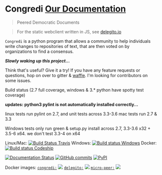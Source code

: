 # Congredi [Our Documentation](//congredi.github.io/congredi/)
> Peered Democratic Documents

> For the static webclient written in JS, see [delegito.io](//delegito.io)

`Congredi` is a python program that allows a community to help
individuals write changes to repositories of text, that are then
voted on by organizations to find a consensus.

***Slowly waking up this project...***


Think that's useful? Give it a try! If you have any feature requests or questions,
hop on over to gitter & [waffle](https://waffle.io/congredi/congredi). I'm looking for contributors on some issues.

Build status (2.7 full coverage, windows & 3.* python have spotty test coverage)

**updates: python3 pylint is not automatically installed correctly...**

linux tests run pylint on 2.7, and unit tests across 3.3-3.6
mac tests run 2.7 & 3.3

Windows tests only run green & setup.py install across 2.7, 3.3-3.6 x32 + 3.5-6 x64. we don't test 3.3-4 on x64

Linux/Mac: [![Build Status Travis](https://travis-ci.org/congredi/congredi.svg?branch=master)](https://travis-ci.org/congredi/congredi)
Windows: [![Build status Windows](https://ci.appveyor.com/api/projects/status/mo003x9ygpnb316q?svg=true)](https://ci.appveyor.com/project/Thetoxicarcade/congredi)
Docker: [![Build status Codeship](https://codeship.com/projects/d1cee4c0-b9b1-0134-40ad-5e5884b780cb/status?branch=master)]()

[![Documentation Status](https://readthedocs.org/projects/congredi/badge/?version=latest)](http://congredi.readthedocs.io/en/latest/?badge=latest)
[![GitHub commits](https://img.shields.io/github/commits-since/congredi/congredi/v0.0.2-alpha.svg)](https://github.com/congredi/congredi)
[![PyPI](https://img.shields.io/pypi/v/congredi.svg)]()

Docker images:
[`congredi:`](https://hub.docker.com/r/congredi/congredi/)
[![](https://images.microbadger.com/badges/image/congredi/congredi.svg)](https://microbadger.com/images/congredi/congredi "Get your own image badge on microbadger.com")
[`delegito:`](https://hub.docker.com/r/congredi/delegito/)
[![](https://images.microbadger.com/badges/image/congredi/delegito.svg)](https://microbadger.com/images/congredi/delegito "Get your own image badge on microbadger.com")
[`micro-peer:`](https://hub.docker.com/r/congredi/micro-peer/)
[![](https://images.microbadger.com/badges/image/congredi/micro-peer.svg)](https://microbadger.com/images/congredi/micro-peer "Get your own image badge on microbadger.com")
